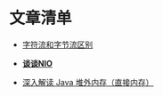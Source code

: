 文章清单
====

* <a href="https://github.com/DemoTransfer/LearningRecord/blob/master/java/interview/Java%20IO/%E5%AD%97%E8%8A%82%E6%B5%81%E5%92%8C%E5%AD%97%E7%AC%A6%E6%B5%81%E5%8C%BA%E5%88%AB.md">字符流和字节流区别</a>

* <a href="https://github.com/DemoTransfer/LearningRecord/blob/master/java/interview/Java%20IO/%E8%B0%88%E8%B0%88NIO.md">**谈谈NIO**</a>

* <a href="https://github.com/DemoTransfer/Java-Guide/blob/master/java/interview/JVM/JVM%E5%86%85%E5%AD%98%E7%AE%A1%E7%90%86/%E6%B7%B1%E5%85%A5%E8%A7%A3%E8%AF%BB%20Java%20%E5%A0%86%E5%A4%96%E5%86%85%E5%AD%98%EF%BC%88%E7%9B%B4%E6%8E%A5%E5%86%85%E5%AD%98%EF%BC%89.md">深入解读 Java 堆外内存（直接内存）</a>
